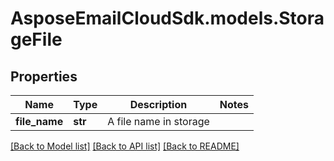 # AsposeEmailCloudSdk.models.StorageFile

## Properties
Name | Type | Description | Notes
------------ | ------------- | ------------- | -------------
**file_name** | **str** | A file name in storage | 

[[Back to Model list]](README.md#documentation-for-models) [[Back to API list]](README.md#documentation-for-api-endpoints) [[Back to README]](README.md)


